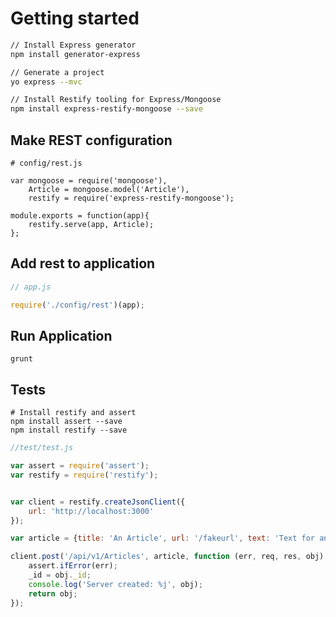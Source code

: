 # Getting started

```bash
// Install Express generator
npm install generator-express

// Generate a project
yo express --mvc

// Install Restify tooling for Express/Mongoose
npm install express-restify-mongoose --save

```

## Make REST configuration
```
# config/rest.js

var mongoose = require('mongoose'),
    Article = mongoose.model('Article'),
    restify = require('express-restify-mongoose');

module.exports = function(app){
    restify.serve(app, Article);
};
```

## Add rest to application

```javascript
// app.js

require('./config/rest')(app);
```

## Run Application
```
grunt
```

## Tests

```
# Install restify and assert
npm install assert --save
npm install restify --save
```


```javascript
//test/test.js

var assert = require('assert');
var restify = require('restify');


var client = restify.createJsonClient({
    url: 'http://localhost:3000'
});

var article = {title: 'An Article', url: '/fakeurl', text: 'Text for an article'};

client.post('/api/v1/Articles', article, function (err, req, res, obj) {
    assert.ifError(err);
    _id = obj._id;
    console.log('Server created: %j', obj);
    return obj;
});
```

